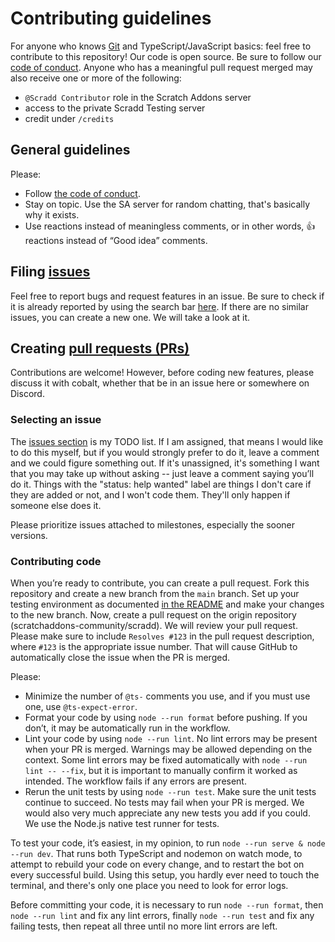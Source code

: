 # Contributing guidelines

For anyone who knows [Git](https://git-scm.com) and TypeScript/JavaScript basics: feel free to contribute to this repository!
Our code is open source.
Be sure to follow our [code of conduct](CODE_OF_CONDUCT.md).
Anyone who has a meaningful pull request merged may also receive one or more of the following:

- `@Scradd Contributor` role in the Scratch Addons server
- access to the private Scradd Testing server
- credit under `/credits`

## General guidelines

Please:

- Follow [the code of conduct](CODE_OF_CONDUCT.md).
- Stay on topic.
  Use the SA server for random chatting, that's basically why it exists.
- Use reactions instead of meaningless comments, or in other words, 👍 reactions instead of “Good idea” comments.

## Filing [issues](https://docs.github.com/en/github/managing-your-work-on-github/about-issues)

Feel free to report bugs and request features in an issue.
Be sure to check if it is already reported by using the search bar [here](https://github.com/scratchaddons-community/scradd/issues).
If there are no similar issues, you can create a new one.
We will take a look at it.

## Creating [pull requests (PRs)](https://docs.github.com/en/github/collaborating-with-issues-and-pull-requests/about-pull-requests)

Contributions are welcome!
However, before coding new features, please discuss it with cobalt, whether that be in an issue here or somewhere on Discord.

### Selecting an issue

The [issues section](https://github.com/scratchaddons-community/scradd/issues?q=is%3Aissue+is%3Aopen) is my TODO list.
If I am assigned, that means I would like to do this myself, but if you would strongly prefer to do it, leave a comment and we could figure something out.
If it's unassigned, it's something I want that you may take up without asking -- just leave a comment saying you’ll do it.
Things with the "status: help wanted" label are things I don't care if they are added or not, and I won't code them.
They'll only happen if someone else does it.

Please prioritize issues attached to milestones, especially the sooner versions.

### Contributing code

When you’re ready to contribute, you can create a pull request.
Fork this repository and create a new branch from the `main` branch.
Set up your testing environment as documented [in the README](/README.md#setup) and make your changes to the new branch.
Now, create a pull request on the origin repository (scratchaddons-community/scradd).
We will review your pull request.
Please make sure to include `Resolves #123` in the pull request description, where `#123` is the appropriate issue number.
That will cause GitHub to automatically close the issue when the PR is merged.

Please:

- Minimize the number of `@ts-` comments you use, and if you must use one, use `@ts-expect-error`.
- Format your code by using `node --run format` before pushing.
  If you don’t, it may be automatically run in the workflow.
- Lint your code by using `node --run lint`.
  No lint errors may be present when your PR is merged.
  Warnings may be allowed depending on the context.
  Some lint errors may be fixed automatically with `node --run lint -- --fix`, but it is important to manually confirm it worked as intended.
  The workflow fails if any errors are present.
- Rerun the unit tests by using `node --run test`.
  Make sure the unit tests continue to succeed.
  No tests may fail when your PR is merged.
  We would also very much appreciate any new tests you add if you could.
  We use the Node.js native test runner for tests.

To test your code, it’s easiest, in my opinion, to run `node --run serve & node --run dev`.
That runs both TypeScript and nodemon on watch mode, to attempt to rebuild your code on every change, and to restart the bot on every successful build.
Using this setup, you hardly ever need to touch the terminal, and there's only one place you need to look for error logs.

Before committing your code, it is necessary to run `node --run format`, then `node --run lint` and fix any lint errors, finally `node --run test` and fix any failing tests, then repeat all three until no more lint errors are left.
